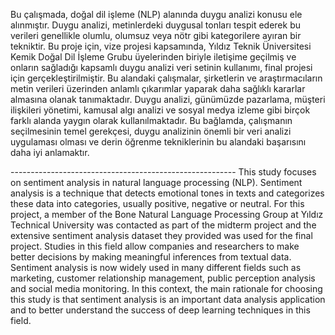 <p>Bu çalışmada, doğal dil işleme (NLP) alanında duygu analizi konusu ele alınmıştır. Duygu analizi, metinlerdeki duygusal tonları tespit ederek bu verileri genellikle olumlu, olumsuz veya nötr gibi kategorilere ayıran bir tekniktir. Bu proje için, vize projesi kapsamında, Yıldız Teknik Üniversitesi Kemik Doğal Dil İşleme Grubu üyelerinden biriyle iletişime geçilmiş ve onların sağladığı kapsamlı duygu analizi veri setinin kullanımı, final projesi için gerçekleştirilmiştir. Bu alandaki çalışmalar, şirketlerin ve araştırmacıların metin verileri üzerinden anlamlı çıkarımlar yaparak daha sağlıklı kararlar almasına olanak tanımaktadır. Duygu analizi, günümüzde pazarlama, müşteri ilişkileri yönetimi, kamusal algı analizi ve sosyal medya izleme gibi birçok farklı alanda yaygın olarak kullanılmaktadır. Bu bağlamda, çalışmanın seçilmesinin temel gerekçesi, duygu analizinin önemli bir veri analizi uygulaması olması ve derin öğrenme tekniklerinin bu alandaki başarısını daha iyi anlamaktır.</p>
--------------------------------------------------------
This study focuses on sentiment analysis in natural language processing (NLP). Sentiment analysis is a technique that detects emotional tones in texts and categorizes these data into categories, usually positive, negative or neutral. For this project, a member of the Bone Natural Language Processing Group at Yıldız Technical University was contacted as part of the midterm project and the extensive sentiment analysis dataset they provided was used for the final project. Studies in this field allow companies and researchers to make better decisions by making meaningful inferences from textual data. Sentiment analysis is now widely used in many different fields such as marketing, customer relationship management, public perception analysis and social media monitoring. In this context, the main rationale for choosing this study is that sentiment analysis is an important data analysis application and to better understand the success of deep learning techniques in this field.
